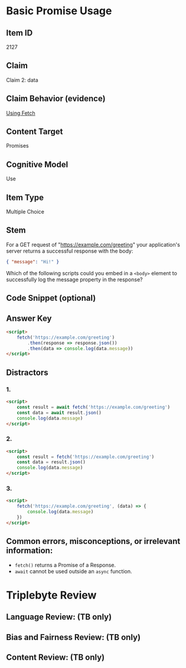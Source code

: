 # Basic Promise Usage

## Item ID
2127

## Claim
Claim 2: data

## Claim Behavior (evidence)
[Using Fetch](https://developer.mozilla.org/en-US/docs/Web/API/Fetch_API/Using_Fetch)

## Content Target
Promises

## Cognitive Model
Use

## Item Type
Multiple Choice

## Stem
For a GET request of "https://example.com/greeting" your application's server returns a successful response with the body: 
```json
{ "message": "Hi!" }
```

Which of the following scripts could you embed in a `<body>` element to successfully log the message property in the response?

## Code Snippet (optional)

## Answer Key
```html
<script>
    fetch('https://example.com/greeting')
        .then(response => response.json())
        .then(data => console.log(data.message))
</script>
```

## Distractors
### 1.
```html
<script>
    const result = await fetch('https://example.com/greeting')
    const data = await result.json()
    console.log(data.message)
</script>
```

### 2.
```html
<script>
    const result = fetch('https://example.com/greeting')
    const data = result.json()
    console.log(data.message)
</script>
```

### 3.
```html
<script>
    fetch('https://example.com/greeting', (data) => {
        console.log(data.message)
    })
</script>
```

## Common errors, misconceptions, or irrelevant information:
* `fetch()` returns a Promise of a Response.
* `await` cannot be used outside an `async` function.

# Triplebyte Review

## Language Review: (TB only)

## Bias and Fairness Review: (TB only)

## Content Review: (TB only)
